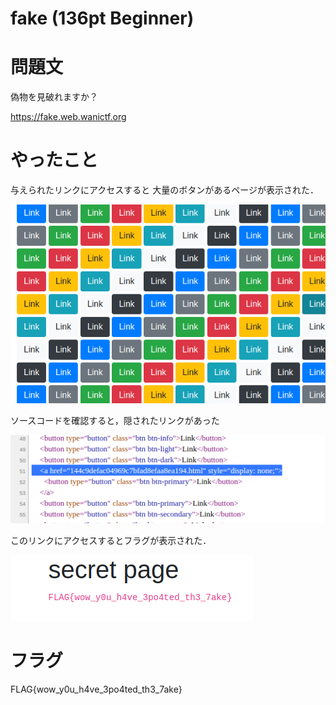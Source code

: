 # fake (136pt Beginner)
# 問題文
偽物を見破れますか？

https://fake.web.wanictf.org

# やったこと

与えられたリンクにアクセスすると
大量のボタンがあるページが表示された．

![](s1.png)

ソースコードを確認すると，隠されたリンクがあった

![](s2.png)

このリンクにアクセスするとフラグが表示された．

![](s3.png)

# フラグ
FLAG{wow_y0u_h4ve_3po4ted_th3_7ake}
